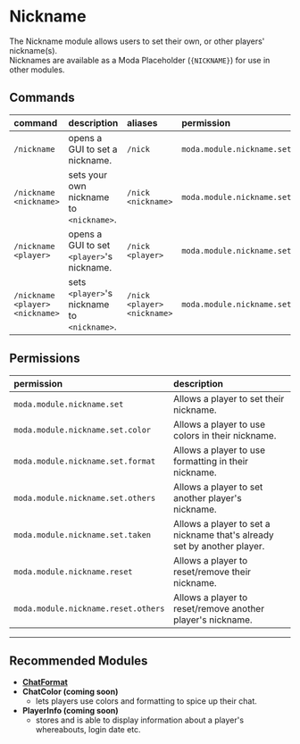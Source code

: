 # Nickname
 The Nickname module allows users to set their own, or other players' nickname(s).  
 Nicknames are available as a Moda Placeholder (`{NICKNAME}`) for use in other modules.

## Commands
 | command                         | description                                 | aliases                     | permission                        |
 | :------------------------------ | :------------------------------------------ | :-------------------------- | :-------------------------------- |
 | `/nickname`                     | opens a GUI to set a nickname.              | `/nick`                     | `moda.module.nickname.set`        |
 | `/nickname <nickname>`          | sets your own nickname to `<nickname>`.     | `/nick <nickname>`          | `moda.module.nickname.set`        |
 | `/nickname <player>`            | opens a GUI to set `<player>`'s nickname.   | `/nick <player>`            | `moda.module.nickname.set.others` |
 | `/nickname <player> <nickname>` | sets `<player>`'s nickname to `<nickname>`. | `/nick <player> <nickname>` | `moda.module.nickname.set.others` |

## Permissions
 | permission                          | description                                                             |
 | :---------------------------------- | :---------------------------------------------------------------------- |
 | `moda.module.nickname.set`          | Allows a player to set their nickname.                                  |
 | `moda.module.nickname.set.color`    | Allows a player to use colors in their nickname.                        |
 | `moda.module.nickname.set.format`   | Allows a player to use formatting in their nickname.                    |
 | `moda.module.nickname.set.others`   | Allows a player to set another player's nickname.                       |
 | `moda.module.nickname.set.taken`    | Allows a player to set a nickname that's already set by another player. |
 | `moda.module.nickname.reset`        | Allows a player to reset/remove their nickname.                         |
 | `moda.module.nickname.reset.others` | Allows a player to reset/remove another player's nickname.              |

---
## Recommended Modules
- **[ChatFormat](https://github.com/ModaPlugin/ChatFormat "lets admins make the chat look fancy!")**
- **ChatColor (coming soon)**
  - lets players use colors and formatting to spice up their chat.
- **PlayerInfo (coming soon)**
  - stores and is able to display information about a player's whereabouts, login date etc.
